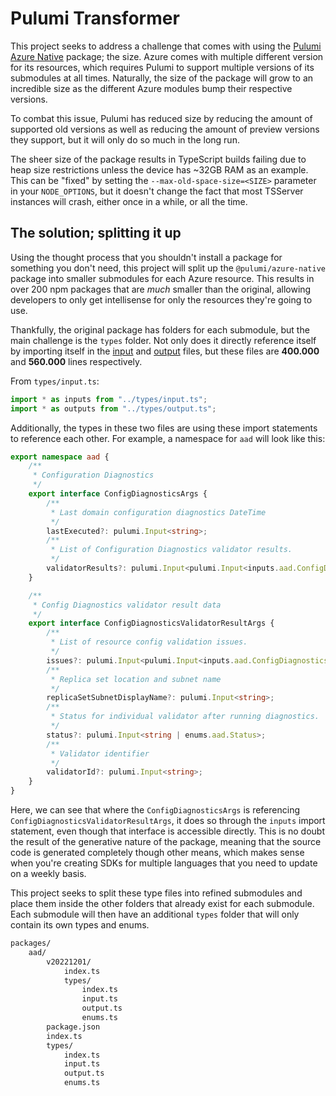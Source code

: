 # Pulumi Transformer

This project seeks to address a challenge that comes with using the
[Pulumi Azure Native](https://www.pulumi.com/registry/packages/azure-native/)
package; the size. Azure comes with multiple different version for its resources,
which requires Pulumi to support multiple versions of its submodules at all times.
Naturally, the size of the package will grow to an incredible size as the
different Azure modules bump their respective versions.

To combat this issue, Pulumi has reduced size by reducing the amount of supported
old versions as well as reducing the amount of preview versions they support, but
it will only do so much in the long run.

The sheer size of the package results in TypeScript builds failing due to
heap size restrictions unless the device has ~32GB RAM as an example. This can be
"fixed" by setting the `--max-old-space-size=<SIZE>` parameter in your `NODE_OPTIONS`,
but it doesn't change the fact that most TSServer instances will crash,
either once in a while, or all the time.

## The solution; splitting it up

Using the thought process that you shouldn't install a package for something you
don't need, this project will split up the `@pulumi/azure-native` package into
smaller submodules for each Azure resource. This results in over 200 npm packages
that are _much_ smaller than the original, allowing developers to only get intellisense
for only the resources they're going to use.

Thankfully, the original package has folders for each submodule, but the main challenge
is the `types` folder. Not only does it directly reference itself by importing itself
in the [input](https://github.com/pulumi/pulumi-azure-native/blob/master/sdk/nodejs/types/input.ts)
and [output](https://github.com/pulumi/pulumi-azure-native/blob/master/sdk/nodejs/types/output.ts)
files, but these files are **400.000** and **560.000** lines respectively.

From `types/input.ts`:

```typescript
import * as inputs from "../types/input.ts";
import * as outputs from "../types/output.ts";
```

Additionally, the types in these two files are using these import statements to reference
each other. For example, a namespace for `aad` will look like this:

```typescript
export namespace aad {
    /**
     * Configuration Diagnostics
     */
    export interface ConfigDiagnosticsArgs {
        /**
         * Last domain configuration diagnostics DateTime
         */
        lastExecuted?: pulumi.Input<string>;
        /**
         * List of Configuration Diagnostics validator results.
         */
        validatorResults?: pulumi.Input<pulumi.Input<inputs.aad.ConfigDiagnosticsValidatorResultArgs>[]>;
    }

    /**
     * Config Diagnostics validator result data
     */
    export interface ConfigDiagnosticsValidatorResultArgs {
        /**
         * List of resource config validation issues.
         */
        issues?: pulumi.Input<pulumi.Input<inputs.aad.ConfigDiagnosticsValidatorResultIssueArgs>[]>;
        /**
         * Replica set location and subnet name
         */
        replicaSetSubnetDisplayName?: pulumi.Input<string>;
        /**
         * Status for individual validator after running diagnostics.
         */
        status?: pulumi.Input<string | enums.aad.Status>;
        /**
         * Validator identifier
         */
        validatorId?: pulumi.Input<string>;
    }
}
```

Here, we can see that where the `ConfigDiagnosticsArgs` is referencing
`ConfigDiagnosticsValidatorResultArgs`, it does so through the `inputs` import statement,
even though that interface is accessible directly. This is no doubt the result of
the generative nature of the package, meaning that the source code is generated completely
though other means, which makes sense when you're creating SDKs for multiple languages
that you need to update on a weekly basis.

This project seeks to split these type files into refined submodules and place
them inside the other folders that already exist for each submodule. Each submodule
will then have an additional `types` folder that will only contain its own types
and enums.

```txt
packages/
    aad/
        v20221201/
            index.ts
            types/
                index.ts
                input.ts
                output.ts
                enums.ts
        package.json
        index.ts
        types/
            index.ts
            input.ts
            output.ts
            enums.ts
```
